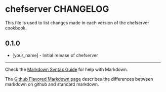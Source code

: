chefserver CHANGELOG
====================

This file is used to list changes made in each version of the chefserver cookbook.

0.1.0
-----
- [your_name] - Initial release of chefserver

- - -
Check the [Markdown Syntax Guide](http://daringfireball.net/projects/markdown/syntax) for help with Markdown.

The [Github Flavored Markdown page](http://github.github.com/github-flavored-markdown/) describes the differences between markdown on github and standard markdown.
